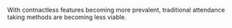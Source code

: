 With contnactless features becoming more prevalent, traditional attendance taking methods are becoming less viable. 